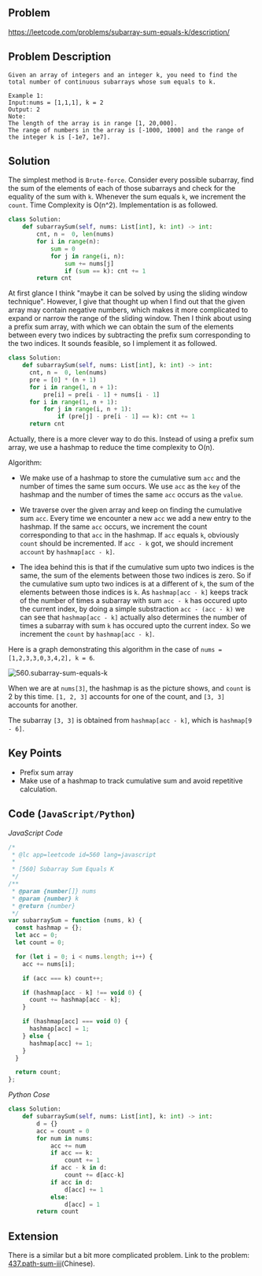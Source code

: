 ## Problem

https://leetcode.com/problems/subarray-sum-equals-k/description/

## Problem Description

```
Given an array of integers and an integer k, you need to find the total number of continuous subarrays whose sum equals to k.

Example 1:
Input:nums = [1,1,1], k = 2
Output: 2
Note:
The length of the array is in range [1, 20,000].
The range of numbers in the array is [-1000, 1000] and the range of the integer k is [-1e7, 1e7].
```

## Solution

The simplest method is `Brute-force`. Consider every possible subarray, find the sum of the elements of each of those subarrays and check for the equality of the sum with `k`. Whenever the sum equals `k`, we increment the `count`. Time Complexity is O(n^2). Implementation is as followed.

```py
class Solution:
    def subarraySum(self, nums: List[int], k: int) -> int:
        cnt, n =  0, len(nums)
        for i in range(n):
            sum = 0
            for j in range(i, n):
                sum += nums[j]
                if (sum == k): cnt += 1
        return cnt
```

At first glance I think "maybe it can be solved by using the sliding window technique". However, I give that thought up when I find out that the given array may contain negative numbers, which makes it more complicated to expand or narrow the range of the sliding window. Then I think about using a prefix sum array, with which we can obtain the sum of the elements between every two indices by subtracting the prefix sum corresponding to the two indices. It sounds feasible, so I implement it as followed.

```py
class Solution:
    def subarraySum(self, nums: List[int], k: int) -> int:
      cnt, n =  0, len(nums)
      pre = [0] * (n + 1)
      for i in range(1, n + 1):
          pre[i] = pre[i - 1] + nums[i - 1]
      for i in range(1, n + 1):
          for j in range(i, n + 1):
              if (pre[j] - pre[i - 1] == k): cnt += 1
      return cnt
```

Actually, there is a more clever way to do this. Instead of using a prefix sum array, we use a hashmap to reduce the time complexity to O(n).

Algorithm:

- We make use of a hashmap to store the cumulative sum `acc` and the number of times the same sum occurs. We use `acc` as the `key` of the hashmap and the number of times the same `acc` occurs as the `value`.

- We traverse over the given array and keep on finding the cumulative sum `acc`. Every time we encounter a new `acc` we add a new entry to the hashmap. If the same `acc` occurs, we increment the count corresponding to that `acc` in the hashmap. If `acc` equals `k`, obviously `count` should be incremented. If `acc - k` got, we should increment `account` by `hashmap[acc - k]`.

- The idea behind this is that if the cumulative sum upto two indices is the same, the sum of the elements between those two indices is zero. So if the cumulative sum upto two indices is at a different of `k`, the sum of the elements between those indices is `k`. As `hashmap[acc - k]` keeps track of the number of times a subarray with sum `acc - k` has occured upto the current index, by doing a simple substraction `acc - (acc - k)` we can see that `hashmap[acc - k]` actually also determines the number of times a subarray with sum `k` has occured upto the current index. So we increment the `count` by `hashmap[acc - k]`.

Here is a graph demonstrating this algorithm in the case of `nums = [1,2,3,3,0,3,4,2], k = 6`.

![560.subarray-sum-equals-k](../assets/problems/560.subarray-sum-equals-k.jpg)

When we are at `nums[3]`, the hashmap is as the picture shows, and `count` is 2 by this time. `[1, 2, 3]` accounts for one of the count, and `[3, 3]` accounts for another.

The subarray `[3, 3]` is obtained from `hashmap[acc - k]`, which is `hashmap[9 - 6]`.

## Key Points

- Prefix sum array
- Make use of a hashmap to track cumulative sum and avoid repetitive calculation.

## Code (`JavaScript/Python`)

*JavaScript Code*
```js
/*
 * @lc app=leetcode id=560 lang=javascript
 *
 * [560] Subarray Sum Equals K
 */
/**
 * @param {number[]} nums
 * @param {number} k
 * @return {number}
 */
var subarraySum = function (nums, k) {
  const hashmap = {};
  let acc = 0;
  let count = 0;

  for (let i = 0; i < nums.length; i++) {
    acc += nums[i];

    if (acc === k) count++;

    if (hashmap[acc - k] !== void 0) {
      count += hashmap[acc - k];
    }

    if (hashmap[acc] === void 0) {
      hashmap[acc] = 1;
    } else {
      hashmap[acc] += 1;
    }
  }

  return count;
};
```

*Python Cose*

```py
class Solution:
    def subarraySum(self, nums: List[int], k: int) -> int:
        d = {}
        acc = count = 0
        for num in nums:
            acc += num
            if acc == k:
                count += 1
            if acc - k in d:
                count += d[acc-k]
            if acc in d:
                d[acc] += 1
            else:
                d[acc] = 1
        return count
```

## Extension

There is a similar but a bit more complicated problem. Link to the problem: [437.path-sum-iii](https://github.com/azl397985856/leetcode/blob/master/problems/437.path-sum-iii.md)(Chinese).
